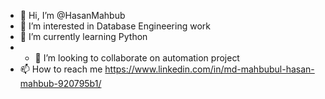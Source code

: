 - 👋 Hi, I’m @HasanMahbub
- 👀 I’m interested in Database Engineering work
- 🌱 I’m currently learning Python
- - 💞️ I’m looking to collaborate on automation project
- 📫 How to reach me https://www.linkedin.com/in/md-mahbubul-hasan-mahbub-920795b1/

<!---
HasanMahbub/HasanMahbub is a ✨ special ✨ repository because its `README.md` (this file) appears on your GitHub profile.
You can click the Preview link to take a look at your changes.
--->
